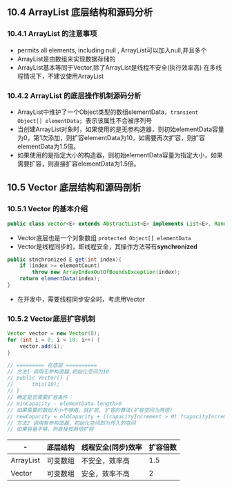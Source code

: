 ## 10.4 ArrayList 底层结构和源码分析

### 10.4.1 ArrayList 的注意事项

- permits all elements, including null , ArrayList可以加入null,并且多个
- ArrayList是由数组来实现数据存储的
- ArrayList基本等同于Vector,除了ArrayList是线程不安全(执行效率高) 在多线程情况下，不建议使用ArrayList

### 10.4.2 ArrayList 的底层操作机制源码分析

- ArrayList中维护了一个Object类型的数组elementData，`transient Object[] elementData; `表示该属性不会被序列号
- 当创建ArrayList对象时，如果使用的是无参构造器，则初始elementData容量为0，第1次添加，则扩容elementData为10，如需要再次扩容，则扩容elementData为1.5倍。
- 如果使用的是指定大小的构造器，则初始elementData容量为指定大小，如果需要扩容，则直接扩容elementData为1.5倍。

## 10.5 Vector 底层结构和源码剖析

### 10.5.1 Vector 的基本介绍

~~~java
public class Vector<E> extends AbstractList<E> implements List<E>, RandomAccess,Cloneable, Seralizeable
~~~

- Vector底层也是一个对象数组 `protected Object[] elementData`
- Vector是线程同步的，即线程安全，其操作方法带有**synchronized**

~~~java
public stnchronized E get(int index){
    if (index >= elementCount)
        throw new ArrayIndexOutOfBoundsException(index);
    return elementData(index);
}
~~~

- 在开发中，需要线程同步安全时，考虑用Vector

### 10.5.2 Vector底层扩容机制

~~~java
Vector vector = new Vector(8);
for (int i = 0; i < 10; i++) {
	vector.add(i);
}

// ========= 在底层 ==========
// 方法1 调用无参构造器,初始化空间为10
// public Vector() {
// 		this(10);
// }
// 确定是否需要扩容条件： 
// minCapacity - elementData.length>0
// 如果需要的数组大小不够用，就扩容, 扩容的算法(扩容空间为两倍)
// newCapacity = oldCapacity + ((capacityIncrement > 0) ?capacityIncrement : oldCapacity);
// 方法2 调用有参构造器，初始化空间即为传入的空间
// 如果容量不够，则直接按两倍扩容
~~~

| -         | 底层结构 | 线程安全(同步)效率 | 扩容倍数 |
| --------- | -------- | ------------------ | -------- |
| ArrayList | 可变数组 | 不安全，效率高     | 1.5      |
| Vector    | 可变数组 | 安全，效率不高     | 2        |

